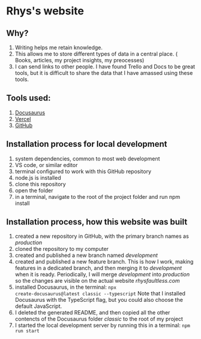 # Rhys's website

## Why?

1. Writing helps me retain knowledge.
2. This allows me to store different types of data in a central place. ( Books, articles, my project insights, my preocesses)
3. I can send links to other people. I have found Trello and Docs to be great tools, but it is difficult to share the data that I have amassed using these tools.

## Tools used:

1. [Docusaurus](https://docusaurus.io/)
2. [Vercel](https://vercel.com/)
3. [GitHub](https://github.com/)

## Installation process for local development

1. system dependencies, common to most web development
  1. VS code, or similar editor
  2. terminal configured to work with this GitHub repository
  3. node.js is installed
2. clone this repository
3. open the folder
4. in a terminal, navigate to the root of the project folder and run npm install


## Installation process, how this website was built
1. created a new repository in GitHub, with the primary branch names as _production_
2. cloned the repository to my computer
3. created and published a new branch named _development_
4. created and published a new feature branch. 
  This is how I work, making features in a dedicated branch, and then merging it to _development_ when it is ready.
  Periodically, I will merge _development_ into _production_ so the changes are visible on the actual website _rhysfaultless.com_
5. installed Docusaurus, in the terminal: <code>npx create-docusaurus@latest classic --typescript</code>
  Note that I installed Docusaurus with the TypeScript flag, but you could also choose the default JavaScript.
6. I deleted the generated README, and then copied all the other contencts of the Docusaurus folder _classic_ to the root of my project
7. I started the local development server by running this in a terminal: <code>npm run start</code>

